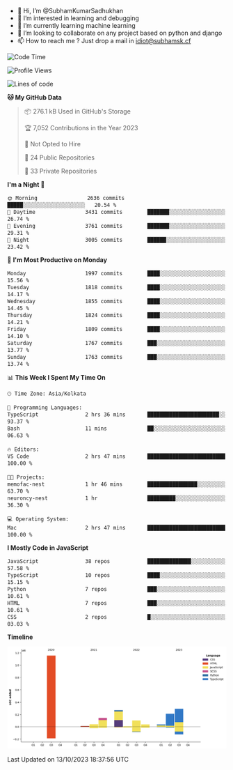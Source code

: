- 👋 Hi, I’m @SubhamKumarSadhukhan
- 👀 I’m interested in learning and debugging
- 🌱 I’m currently learning machine learning
- 💞️ I’m looking to collaborate on any project based on python and django
- 📫 How to reach me ?
      Just drop a mail in idiot@subhamsk.cf

<!---
SubhamKumarSadhukhan/SubhamKumarSadhukhan is a ✨ special ✨ repository because its `README.md` (this file) appears on your GitHub profile.
You can click the Preview link to take a look at your changes.
--->


<!--START_SECTION:waka-->
![Code Time](http://img.shields.io/badge/Code%20Time-1%2C590%20hrs%2026%20mins-blue)

![Profile Views](http://img.shields.io/badge/Profile%20Views-1-blue)

![Lines of code](https://img.shields.io/badge/From%20Hello%20World%20I%27ve%20Written-2.3%20million%20lines%20of%20code-blue)

**🐱 My GitHub Data** 

> 📦 276.1 kB Used in GitHub's Storage 
 > 
> 🏆 7,052 Contributions in the Year 2023
 > 
> 🚫 Not Opted to Hire
 > 
> 📜 24 Public Repositories 
 > 
> 🔑 33 Private Repositories 
 > 
**I'm a Night 🦉** 

```text
🌞 Morning                2636 commits        █████░░░░░░░░░░░░░░░░░░░░   20.54 % 
🌆 Daytime                3431 commits        ███████░░░░░░░░░░░░░░░░░░   26.74 % 
🌃 Evening                3761 commits        ███████░░░░░░░░░░░░░░░░░░   29.31 % 
🌙 Night                  3005 commits        ██████░░░░░░░░░░░░░░░░░░░   23.42 % 
```
📅 **I'm Most Productive on Monday** 

```text
Monday                   1997 commits        ████░░░░░░░░░░░░░░░░░░░░░   15.56 % 
Tuesday                  1818 commits        ████░░░░░░░░░░░░░░░░░░░░░   14.17 % 
Wednesday                1855 commits        ████░░░░░░░░░░░░░░░░░░░░░   14.45 % 
Thursday                 1824 commits        ████░░░░░░░░░░░░░░░░░░░░░   14.21 % 
Friday                   1809 commits        ████░░░░░░░░░░░░░░░░░░░░░   14.10 % 
Saturday                 1767 commits        ███░░░░░░░░░░░░░░░░░░░░░░   13.77 % 
Sunday                   1763 commits        ███░░░░░░░░░░░░░░░░░░░░░░   13.74 % 
```


📊 **This Week I Spent My Time On** 

```text
🕑︎ Time Zone: Asia/Kolkata

💬 Programming Languages: 
TypeScript               2 hrs 36 mins       ███████████████████████░░   93.37 % 
Bash                     11 mins             ██░░░░░░░░░░░░░░░░░░░░░░░   06.63 % 

🔥 Editors: 
VS Code                  2 hrs 47 mins       █████████████████████████   100.00 % 

🐱‍💻 Projects: 
memofac-nest             1 hr 46 mins        ████████████████░░░░░░░░░   63.70 % 
neuroncy-nest            1 hr                █████████░░░░░░░░░░░░░░░░   36.30 % 

💻 Operating System: 
Mac                      2 hrs 47 mins       █████████████████████████   100.00 % 
```

**I Mostly Code in JavaScript** 

```text
JavaScript               38 repos            ██████████████░░░░░░░░░░░   57.58 % 
TypeScript               10 repos            ████░░░░░░░░░░░░░░░░░░░░░   15.15 % 
Python                   7 repos             ███░░░░░░░░░░░░░░░░░░░░░░   10.61 % 
HTML                     7 repos             ███░░░░░░░░░░░░░░░░░░░░░░   10.61 % 
CSS                      2 repos             █░░░░░░░░░░░░░░░░░░░░░░░░   03.03 % 
```



**Timeline**

![Lines of Code chart](https://raw.githubusercontent.com/SubhamKumarSadhukhan/SubhamKumarSadhukhan/main/assets/bar_graph.png)


 Last Updated on 13/10/2023 18:37:56 UTC
<!--END_SECTION:waka-->
